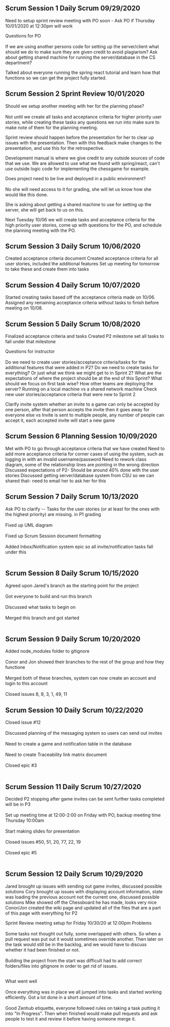 ## Scrum Session 1 Daily Scrum 09/29/2020

Need to setup sprint review meeting with PO soon - Ask PO if Thursday 10/01/2020 at 12:30pm will work

Questions for PO
<br/><br/>
If we are using another persons code for setting up the server/client what should we do to make sure they are given credit to avoid plagiarism?
Ask about getting shared machine for running the server/database in the CS department?

Talked about everyone running the spring react tutorial and learn how that functions so we can get the project fully started.

## Scrum Session 2  Sprint Review 10/01/2020

Should we setup another meeting with her for the planning phase?
<br/><br/>
Not until we create all tasks and acceptance criteria for higher priority user stories, while creating these tasks any questions we run into make sure to make note of them for the planning meeting.

Sprint review should happen before the presentation for her to clear up issues with the presentation. Then with this feedback make changes to the presentation, and use this for the retrospective.

Development manual is where we give credit to any outside sources of code that we use. We are allowed to use what we found with spring/react, can't use outside logic code for implementing the chessgame for example.

Does project need to be live and deployed in a public environment? 
<br/><br/>
No she will need access to it for grading, she will let us know how she would like this done.

She is asking about getting a shared machine to use for setting up the server, she will get back to us on this.

Next Tuesday 10/06 we will create tasks and acceptance criteria for the high priority user stories, come up with questions for the PO, and schedule the planning meeting with the PO.

## Scrum Session 3  Daily Scrum 10/06/2020
Created acceptance criteria document 
Created acceptance criteria for all user stories, included the additional features
Set up meeting for tomorrow to take these and create them into tasks


## Scrum Session 4  Daily Scrum 10/07/2020
Started creating tasks based off the acceptance criteria made on 10/06. 
Assigned any remaining acceptance criteria without tasks to finish before meeting on 10/08.

## Scrum Session 5  Daily Scrum 10/08/2020
Finalized acceptance criteria and tasks
Created P2 milestone set all tasks to fall under that milestone

Questions for instructor
<br/><br/>
Do we need to create user stories/acceptance criteria/tasks for the additional features that were added in P2?
Do we need to create tasks for everything? Or just what we think we might get to in Sprint 2?
What are the expectations of where the project should be at the end of this Sprint?
What should we focus on first task wise?
How other teams are deploying the server? Running on a local machine vs a shared network machine
Check new user stories/acceptance criteria that were new to Sprint 2

Clarify invite system whether an invite to a game can only be accepted by one person, after that person accepts the invite then it goes away for everyone else
vs
Invite is sent to multiple people, any number of people can accept it, each accepted invite will start a new game


## Scrum Session 6  Planning Session 10/09/2020
Met with PO to go through acceptance criteria that we have created
Need to add more acceptance criteria for corner cases of using the system, such as logging in with an invalid username/password
Need to rework class diagram, some of the relationship lines are pointing in the wrong direction
Discussed expectations of P2- Should be around 40% done with the user stories 
Discussed getting server/database system from CSU so we can shared that- need to email her to ask her for this

## Scrum Session 7  Daily Scrum 10/13/2020
Ask PO to clarify -- Tasks for the user stories (or at least for the ones with the highest priority) are missing. in P1 grading<br/><br/>
Fixed up UML diagram<br/><br/>
Fixed up Scrum Session document formatting<br/><br/>
Added Inbox/Notification system epic so all invite/notification tasks fall under this<br/><br/>

## Scrum Session 8  Daily Scrum 10/15/2020
Agreed upon Jared's branch as the starting point for the project<br/><br/>
Got everyone to build and run this branch<br/><br/>
Discussed what tasks to begin on<br/><br/>
Merged this branch and got started<br/><br/>

## Scrum Session 9  Daily Scrum 10/20/2020
Added node_modules folder to gitignore <br/><br/>
Conor and Jon showed their branches to the rest of the group and how they functione<br/><br/>
Merged both of these branches, system can now create an account and login to this account<br/><br/>
Closed issues 8, 9, 3, 1, 49, 11

## Scrum Session 10  Daily Scrum 10/22/2020
Closed issue #12<br/><br/>
Discussed planning of the messaging system so users can send out invites<br/><br/>
Need to create a game and notification table in the database<br/><br/>
Need to create Traceability link matrix document<br/><br/>
Closed epic #3<br/><br/>

## Scrum Session 11  Daily Scrum 10/27/2020
Decided P2 stopping after game invites can be sent further tasks completed will be in P3<br/><br/>
Set up meeting time at 12:00-2:00 on Friday with PO, backup meeting time Thursday 10:00am<br/><br/>
Start making slides for presentation<br/><br/>
Closed issues #50, 51, 20, 77, 22, 19<br/><br/>
Closed epic #5<br/><br/>

## Scrum Session 12  Daily Scrum 10/29/2020
Jared brought up issues with sending out game invites, discussed possible solutions
Cory brought up issues with displaying account information, state was loading the previous account not the current one, discussed possible solutions
Mike showed off the Chessboard he has made, looks very nice
Conor/Jon created the wiki page and updated all of the files that are a part of this page with everything for P2

Sprint Review meeting setup for Friday 10/30/20 at 12:00pm
Problems <br/><br/>
Some tasks not thought out fully, some overlapped with others. So when a pull request was put out it would sometimes override another. Then later on the task would still be in the backlog, and we would have to discuss whether it had been finished or not.<br/><br/>
Building the project from the start was difficult had to add correct folders/files into gitignore in order to get rid of issues.<br/><br/> 

What went well<br/><br/>
Once everything was in place we all jumped into tasks and started working efficiently. Got a lot done in a short amount of time.<br/><br/> 
Good Zenhub etiquette, everyone followed rules on taking a task putting it into "In Progress". Then when finished would make pull requests and ask people to test it and review it before having someone merge it.<br/><br/> 

